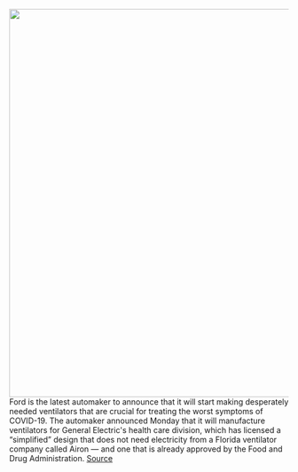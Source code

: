 <img src='https://cdn.vox-cdn.com/thumbor/a-ngTo4RVhj4ol4h82_vmVBIYX8=/0x0:4620x3080/1200x800/filters:focal(1941x1171:2679x1909)/cdn.vox-cdn.com/uploads/chorus_image/image/66577049/1208147572.jpg.0.jpg' width='700px' /><br/>
Ford is the latest automaker to announce that it will start making desperately needed ventilators that are crucial for treating the worst symptoms of COVID-19. The automaker announced Monday that it will manufacture ventilators for General Electric's health care division, which has licensed a “simplified” design that does not need electricity from a Florida ventilator company called Airon — and one that is already approved by the Food and Drug Administration.
<a href='https://www.theverge.com/2020/3/30/21200216/ford-ge-ventilators-coronavirus-covid-19-manufacturing'> Source <a/>